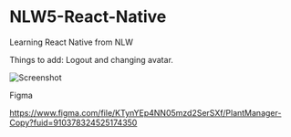 # NLW5-React-Native
Learning React Native from NLW

Things to add: Logout and changing avatar.

![Screenshot](plaatmanager.png)

Figma 

https://www.figma.com/file/KTynYEp4NN05mzd2SerSXf/PlantManager-Copy?fuid=910378324525174350
